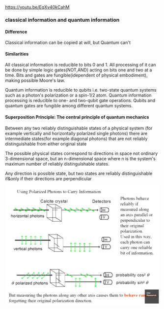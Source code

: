 https://youtu.be/EqXv40kCahM

### classical information and quantum information

#### Difference
Classical information can be copied at will, but Quantum can't


#### Similarities
All classical information is reducible to bits 0 and 1.
All processing of it can be done by simple logic gates(NOT,AND) acting on bits one and two at a time.
Bits and gates are fungible(idependent of physical embodiment), making possible Moore's law.

Quantum information is reducible to qubits
i.e. two-state quantum systems such as a photon's polarization or a spin-1/2 atom.
Quantum information processing is reducible to one- and two-qubit gate operations.
Qubits and quantum gates are fungible among different quantum systems.

#### Superposition Principle: The central principle of quantum mechanics
Between any two reliably distinguishable states of a physical system
(for example vertically and horizontally polarized single photons)
there are intermediate states(for example diagonal photons) that are not reliably distinguishable from either original state

The possible physical states correspond to directions in space not ordinary 3-dimensional space,
but an n-dimensional space where n is the system's maximum number of reliably distinguishable states.

Any direction is possible state, but two states are reliably distinguishable if&only if their directions are perpendicular


![Using_Polarized_Photons_to_Carry_Information](https://github.com/ylu999/quantum_class/blob/master/Quantum%20Information%20Science%20I,%20Part%201/1.%20History%20and%20development%20of%20quantum%20computation/b.%20History%20of%20quantum%20mechanics%20and%20quantum%20computation/Using_Polarized_Photons_to_Carry_Information.png?raw=true)
